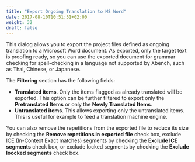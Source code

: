 ```yaml
---
title: "Export Ongoing Translation to MS Word"
date: 2017-08-10T10:51:51+02:00
weight: 32
draft: false
---
```


This dialog allows you to export the project files defined as ongoing translation to a Microsoft Word document. 
As exported, only the target text is proofing ready, so you can use the exported document for grammar checking 
for spell-checking in a language not supported by Xbench, such as Thai, Chinese, or Japanese.

The **Filtering** section has the following fields:

*	**Translated items**. Only the items flagged as already translated will be exported. This option can be further
	filtered to export only the **Pretranslated Items** or only the **Newly Translated Items**.
*	**Untranslated items**. This allows exporting only the untranslated items. This is useful for example to feed a
	translation machine engine.

You can also remove the repetitions from the exported file to reduce its size by checking the
**Remove repetitions in exported file** check box, exclude ICE (In-Context Exact matches) segments by checking the **Exclude ICE segments** check box, or exclude locked segments by checking the **Exclude loocked segments** check box.
